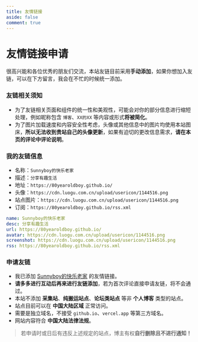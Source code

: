 ```yaml
---
title: 友情链接
aside: false
comment: true
---
```


<script setup>
import Link from "@/views/Link.vue";
</script>

<Link />

# 友情链接申请

很高兴能和各位优秀的朋友们交流，本站友链目前采用**手动添加**，如果你想加入友链，可以在下方留言，我会在不忙的时候统一添加。

### 友链相关须知

- 为了友链相关页面和组件的统一性和美观性，可能会对你的部分信息进行缩短处理，例如昵称包含 `博客`、`XX的XX` 等内容或形式**将被简化**。
- 为了图片加载速度和内容安全性考虑，头像或其他信息中的图片均使用本站图床，**所以无法收到贵站自己的头像更新**，如果有迫切的更改信息需求，**请在本页的评论中评论说明**。

### 我的友链信息

- 名称：`Sunnyboy的快乐老家`
- 描述：`分享有趣生活`
- 地址：`https://80yearoldboy.github.io/`
- 头像：`https://cdn.luogu.com.cn/upload/usericon/1144516.png`
- 站点图片：`https://cdn.luogu.com.cn/upload/usericon/1144516.png`
- 订阅：`https://80yearoldboy.github.io/rss.xml`

```yml
name: Sunnyboy的快乐老家
desc: 分享有趣生活
url: https://80yearoldboy.github.io/
avatar: https://cdn.luogu.com.cn/upload/usericon/1144516.png
screenshot: https://cdn.luogu.com.cn/upload/usericon/1144516.png
rss: https://80yearoldboy.github.io/rss.xml
```

### 申请友链

- 我已添加 [Sunnyboy的快乐老家](https://80yearoldboy.github.io/) 的友情链接。
- **请多多进行互动后再来进行友链添加**，若为首次评论直接申请友链，将不会通过。
- 本站不添加 **采集站**、**纯搬运站点**、**论坛类站点** 等非 **个人博客** 类型的站点。
- 站点目前可以在 **中国大陆区域** 正常访问。
- 需要是独立域名，不接受 `github.io`、`vercel.app` 等第三方域名。
- 网站内容符合 **中国大陆法律法规**。

> 若申请时或日后有违反上述规定的站点，博主有权**自行删除且不进行通知！**
